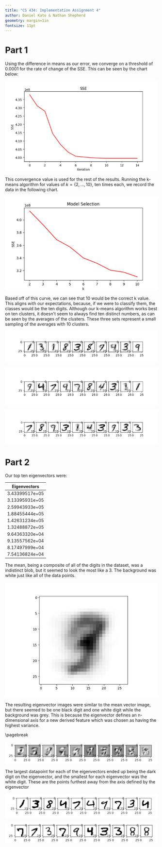 ```yaml
---
title: "CS 434: Implementation Assignment 4"
author: Daniel Kato & Nathan Shepherd
geometry: margin=1in
fontsize: 11pt
---
```


# Part 1

Using the difference in means as our error, we converge on a threshold of 0.0001 for the rate of change of the SSE.
This can be seen by the chart below:

![SSE converging](img/kmeans-SSE-converge.png)

This convergence value is used for the rest of the results.
Running the k-means algorithm for values of $k=\{2,...,10\}$, ten times each, we record the data in the following chart.

![Model Selection](img/kmeans-modelselection.png)

Based off of this curve, we can see that 10 would be the correct k value.
This aligns with our expectations, because, if we were to classify them, the classes would be the ten digits.
Although our k-means algorithm works best on ten clusters, it doesn't seem to always find ten distinct numbers, as can be seen by the averages of the clusters.
These three sets represent a small sampling of the averages with 10 clusters.

![Cluster Averages 1](img/kmeans-clusteraverages1.png)

![Cluster Averages 2](img/kmeans-clusteraverages2.png)

![Cluster Averages 3](img/kmeans-clusteraverages3.png)


# Part 2

Our top ten eigenvectors were:

| Eigenvectors   |
| -------------- |
| 3.43399517e+05 |
| 3.13395931e+05 |
| 2.59943933e+05 |   
| 1.88455444e+05 |
| 1.42631234e+05 |   
| 1.32488872e+05 |
| 9.64363320e+04 |   
| 9.13557562e+04 |
| 8.17497999e+04 |   
| 7.54136824e+04 |

The mean, being a composite of all of the digits in the dataset, was a indistinct blob, but it seemed to look the most like a 3. The background was white just like all of the data points.

![Mean Image](img/mean_vector.png)

The resulting eigenvector images were similar to the mean vector image, but there seemed to be one black digit and one white digit while the background was grey. This is because the eigenvector defines an n-dimensional axis for a new derived feature which was chosen as having the highest variance.

\pagebreak

![Top Ten Eigen Vectors](img/top_ten_eigenvectors.png)

The largest datapoint for each of the eigenvectors ended up being the dark digit on the eigenvector, and the smallest for each eigenvector was the white digit. These are the points furthest away from the axis defined by the eigenvector

![Largest x For Each Eigenvector](img/largest_x_for_each_eigenvector.png)


![Smallest x For Each Eigenvector](img/smallest_x_for_each_eigenvector.png)
